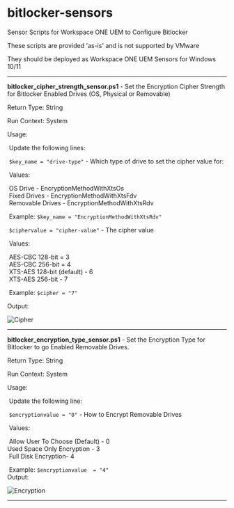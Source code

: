# bitlocker-sensors
Sensor Scripts for Workspace ONE UEM to Configure Bitlocker

These scripts are provided 'as-is' and is not supported by VMware

They should be deployed as Workspace ONE UEM Sensors for Windows 10/11

------

**bitlocker_cipher_strength_sensor.ps1** - Set the Encryption Cipher Strength for Bitlocker Enabled Drives (OS, Physical or Removable)

Return Type: String

Run Context: System

Usage:  

​	Update the following lines:

​				`$key_name = "drive-type"` - Which type of drive to set the cipher value for:

​							Values:

​								OS Drive - EncryptionMethodWithXtsOs <br>
​								Fixed Drives - EncryptionMethodWithXtsFdv <br>
​								Removable Drives - EncryptionMethodWithXtsRdv<br>

​								Example:  `$key_name = "EncryptionMethodWithXtsRdv"`<br>

​				  `$ciphervalue = "cipher-value"` - The cipher value

​							Values:

​									AES-CBC 128-bit = 3<br>
​									AES-CBC 256-bit = 4<br>
​									XTS-AES 128-bit (default) - 6<br>
​									XTS-AES 256-bit - 7<br>

​									Example:  `$cipher = "7"`

Output:

![Cipher](https://github.com/chrisdhalstead/bitlocker-sensors/blob/master/Images/cipher.png)

------

**bitlocker_encryption_type_sensor.ps1** - Set the Encryption Type for Bitlocker to go Enabled Removable Drives.	

Return Type: String

Run Context: System

Usage:  

​	Update the following line:

​				`$encryptionvalue = "0"` - How to Encrypt Removable Drives

​							Values:

​							 Allow User To Choose (Default) - 0<br>							 Used Space Only Encryption - 3 <br>
​							 Full Disk Encryption- 4 <br>

​							Example:  `$encryptionvalue  = "4"`<br>Output:

![Encryption](https://github.com/chrisdhalstead/bitlocker-sensors/blob/master/Images/encryption.png)

------

